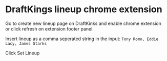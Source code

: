 # DraftKings lineup chrome extension

Go to create new lineup page on DraftKinks and enable chrome extension or click refresh on extension footer panel. 

Insert lineup as a comma seperated string in the input: `Tony Romo, Eddie Lacy, James Starks`

Click Set Lineup